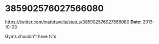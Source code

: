 # 385902576027566080
https://twitter.com/mattdavella/status/385902576027566080
**Date:** 2013-10-03

Gyms shouldn't have tv's.
